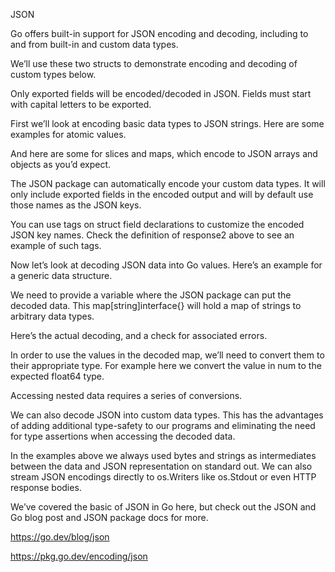 JSON

Go offers built-in support for JSON encoding and decoding, including to and from built-in and custom data types.
	

We’ll use these two structs to demonstrate encoding and decoding of custom types below.
	


Only exported fields will be encoded/decoded in JSON. Fields must start with capital letters to be exported.
	



First we’ll look at encoding basic data types to JSON strings. Here are some examples for atomic values.
	


And here are some for slices and maps, which encode to JSON arrays and objects as you’d expect.
	


The JSON package can automatically encode your custom data types. It will only include exported fields in the encoded output and will by default use those names as the JSON keys.
	



You can use tags on struct field declarations to customize the encoded JSON key names. Check the definition of response2 above to see an example of such tags.
	



Now let’s look at decoding JSON data into Go values. Here’s an example for a generic data structure.
	


We need to provide a variable where the JSON package can put the decoded data. This map[string]interface{} will hold a map of strings to arbitrary data types.
	


Here’s the actual decoding, and a check for associated errors.
	



In order to use the values in the decoded map, we’ll need to convert them to their appropriate type. For example here we convert the value in num to the expected float64 type.


Accessing nested data requires a series of conversions.
	


We can also decode JSON into custom data types. This has the advantages of adding additional type-safety to our programs and eliminating the need for type assertions when accessing the decoded data.
	

  

In the examples above we always used bytes and strings as intermediates between the data and JSON representation on standard out. We can also stream JSON encodings directly to os.Writers like os.Stdout or even HTTP response bodies.
	


	



We’ve covered the basic of JSON in Go here, but check out the JSON and Go blog post and JSON package docs for more.

https://go.dev/blog/json

https://pkg.go.dev/encoding/json